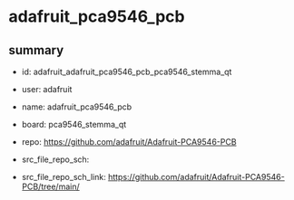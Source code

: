 # adafruit_pca9546_pcb
 
## summary 
* id: adafruit_adafruit_pca9546_pcb_pca9546_stemma_qt
* user: adafruit
* name: adafruit_pca9546_pcb
* board: pca9546_stemma_qt
* repo: https://github.com/adafruit/Adafruit-PCA9546-PCB



* src_file_repo_sch: 
* src_file_repo_sch_link: https://github.com/adafruit/Adafruit-PCA9546-PCB/tree/main/






